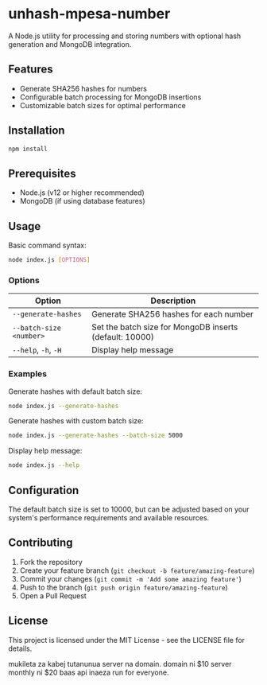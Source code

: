 # unhash-mpesa-number

A Node.js utility for processing and storing numbers with optional hash generation and MongoDB integration.

## Features

- Generate SHA256 hashes for numbers
- Configurable batch processing for MongoDB insertions
- Customizable batch sizes for optimal performance

## Installation

```bash
npm install
```

## Prerequisites

- Node.js (v12 or higher recommended)
- MongoDB (if using database features)

## Usage

Basic command syntax:

```bash
node index.js [OPTIONS]
```

### Options

| Option | Description |
|--------|-------------|
| `--generate-hashes` | Generate SHA256 hashes for each number |
| `--batch-size <number>` | Set the batch size for MongoDB inserts (default: 10000) |
| `--help`, `-h`, `-H` | Display help message |

### Examples

Generate hashes with default batch size:
```bash
node index.js --generate-hashes
```

Generate hashes with custom batch size:
```bash
node index.js --generate-hashes --batch-size 5000
```

Display help message:
```bash
node index.js --help
```

## Configuration

The default batch size is set to 10000, but can be adjusted based on your system's performance requirements and available resources.

## Contributing

1. Fork the repository
2. Create your feature branch (`git checkout -b feature/amazing-feature`)
3. Commit your changes (`git commit -m 'Add some amazing feature'`)
4. Push to the branch (`git push origin feature/amazing-feature`)
5. Open a Pull Request

## License

This project is licensed under the MIT License - see the LICENSE file for details.

mukileta za kabej tutanunua server na domain.
domain ni $10 server monthly ni $20 baas api inaeza run for everyone. 
